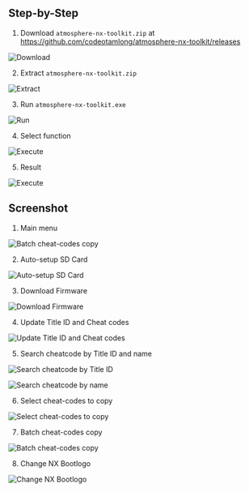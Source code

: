 ## Step-by-Step

1. Download `atmosphere-nx-toolkit.zip` at https://github.com/codeotamlong/atmosphere-nx-toolkit/releases

![Download](/docs/1.png)

2. Extract `atmosphere-nx-toolkit.zip`

![Extract](/docs/2.png)

3. Run `atmosphere-nx-toolkit.exe`

![Run](/docs/3.png)

4. Select function

![Execute](/docs/4.png)

5. Result

![Execute](/docs/5.png)

## Screenshot
1. Main menu

![Batch cheat-codes copy](/docs/main-menu.png)

2. Auto-setup SD Card

![Auto-setup SD Card](/docs/auto-setup-sdcard.png)

3. Download Firmware

![Download Firmware](/docs/download-fw-from-darthsternie.png)

4. Update Title ID and Cheat codes

![Update Title ID and Cheat codes](/docs/update-titleid-and-cheatcodes.png)

5. Search cheatcode by Title ID and name

![Search cheatcode by Title ID](/docs/cheat-search-by-titleid.png)

![Search cheatcode by name](/docs/cheat-search-by-name.png)

6. Select cheat-codes to copy

![Select cheat-codes to copy](/docs/select-cheatcodes-to-copy.png)

7. Batch cheat-codes copy

![Batch cheat-codes copy](/docs/batch-copy-cheatcodes.png)

8. Change NX Bootlogo

![Change NX Bootlogo](/docs/change-nx-bootlogo.png)
